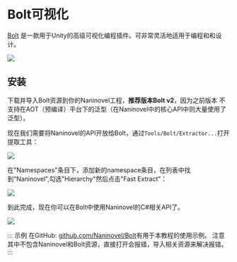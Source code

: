 ﻿ # Bolt可视化

[Bolt](https://assetstore.unity.com/packages/tools/visual-scripting/bolt-87491) 是一款用于Unity的高级可视化编程插件。可非常灵活地适用于编程和和设计。


![](https://i.gyazo.com/ab7c9d92b32810b030aba24b4bd95405.jpg)

## 安装

下载并导入Bolt资源到你的Naninovel工程，**推荐版本Bolt v2**，因为之前版本
不支持在AOT（预编译）平台下的泛型（在Naninovel中的核心API中则大量使用了泛型）。

现在我们需要将Naninovel的API开放给Bolt，通过`Tools/Bolt/Extractor...`打开提取工具：


![](https://i.gyazo.com/bcd6cf253b77b20f12b7557f41d2a0ae.png)

在"Namespaces"条目下，添加新的namespace条目，在列表中找到“Naninovel”,勾选"Hierarchy"然后点击"Fast Extract"：


![](https://i.gyazo.com/0a0460e46aa57fde767b037d6d3af70e.png)

到此完成，现在你可以在Bolt中使用Naninovel的C#相关API了。

![](https://i.gyazo.com/080106d574ea894f62ea79b7dd904ab2.png)


::: 示例
在GitHub: [github.com/Naninovel/Bolt](https://github.com/Naninovel/Bolt)有用于本教程的使用示例。 注意其中不包含Naninovel和Bolt资源，直接打开会报错，导入相关资源来解决报错。
:::